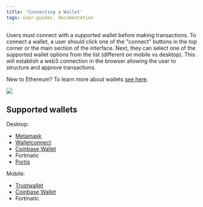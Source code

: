 ```yaml
---
title: 'Connecting a Wallet'
tags: user-guides, documentation
---
```


Users must connect with a supported wallet before making transactions. To connect a wallet, a user should click one of the "connect" buttons in the top corner or the main section of the interface. Next, they can select one of the supported wallet options from the list (different on mobile vs desktop). This will establish a web3 connection in the browser allowing the user to structure and approve transactions.

New to Ethereum? To learn more about wallets [see here](https://ethereum.org/wallets/).

![](images/connect.gif)

## Supported wallets

Desktop:

- <a href="https://metamask.io/">Metamask</a>
- <a href="https://walletconnect.org/">Walletconnect</a>
- <a href="https://wallet.coinbase.com/">Coinbase Wallet</a>
- <a href-="https://fortmatic.com/">Fortmatic</a>
- <a href="https://www.portis.io/">Portis</a>

Mobile:

- <a href="https://trustwallet.com/">Trustwallet</a>
- <a href="https://wallet.coinbase.com/">Coinbase Wallet</a>
- <a href-="https://fortmatic.com/">Fortmatic</a>
